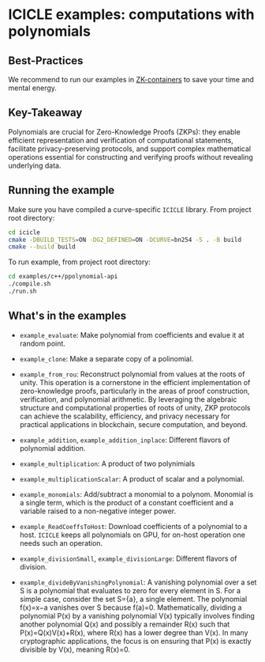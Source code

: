 # ICICLE examples: computations with polynomials

## Best-Practices

We recommend to run our examples in [ZK-containers](../../ZK-containers.md) to save your time and mental energy.

## Key-Takeaway

Polynomials are crucial for Zero-Knowledge Proofs (ZKPs): they enable efficient representation and verification of computational statements, facilitate privacy-preserving protocols, and support complex mathematical operations essential for constructing and verifying proofs without revealing underlying data.

## Running the example

Make sure you have compiled a curve-specific `ICICLE` library. From project root directory:

```sh
cd icicle
cmake -DBUILD_TESTS=ON -DG2_DEFINED=ON -DCURVE=bn254 -S . -B build
cmake --build build
```

To run example, from project root directory:

```sh
cd examples/c++/ppolynomial-api
./compile.sh
./run.sh
```

## What's in the examples

- `example_evaluate`: Make polynomial from coefficients and evalue it at random point.

- `example_clone`: Make a separate copy of a polinomial.

- `example_from_rou`: Reconstruct polynomial from values at the roots of unity. This operation is a cornerstone in the efficient implementation of zero-knowledge proofs, particularly in the areas of proof construction, verification, and polynomial arithmetic. By leveraging the algebraic structure and computational properties of roots of unity, ZKP protocols can achieve the scalability, efficiency, and privacy necessary for practical applications in blockchain, secure computation, and beyond.

- `example_addition`, `example_addition_inplace`: Different flavors of polynomial addition.

- `example_multiplication`: A product of two polynimials

- `example_multiplicationScalar`: A product of scalar and a polynomial.

- `example_monomials`: Add/subtract a monomial to a polynom. Monomial is a single term, which is the product of a constant coefficient and a variable raised to a non-negative integer power.

- `example_ReadCoeffsToHost`: Download coefficients of a polynomial to a host. `ICICLE` keeps all polynomials on GPU, for on-host operation one needs such an operation.

- `example_divisionSmall`, `example_divisionLarge`: Different flavors of division.

- `example_divideByVanishingPolynomial`: A vanishing polynomial over a set S is a polynomial that evaluates to zero for every element in S. For a simple case, consider the set S={a}, a single element. The polynomial f(x)=x−a vanishes over S because f(a)=0. Mathematically, dividing a polynomial P(x) by a vanishing polynomial V(x) typically involves finding another polynomial Q(x) and possibly a remainder R(x) such that P(x)=Q(x)V(x)+R(x), where R(x) has a lower degree than V(x). In many cryptographic applications, the focus is on ensuring that P(x) is exactly divisible by V(x), meaning R(x)=0.
